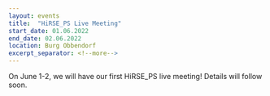 ```yaml
---
layout: events
title:  "HiRSE_PS Live Meeting"
start_date: 01.06.2022
end_date: 02.06.2022
location: Burg Obbendorf
excerpt_separator: <!--more-->
---
```


On June 1-2, we will have our first HiRSE_PS live meeting! Details will follow soon.

<!--more-->

